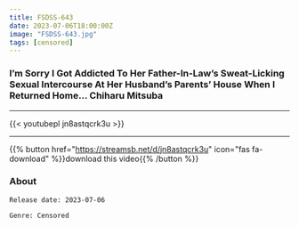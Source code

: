 ```yaml
---
title: FSDSS-643
date: 2023-07-06T18:00:00Z
image: "FSDSS-643.jpg"
tags: [censored]
---
```


### I’m Sorry I Got Addicted To Her Father-In-Law’s Sweat-Licking Sexual Intercourse At Her Husband’s Parents’ House When I Returned Home… Chiharu Mitsuba
___

{{< youtubepl jn8astqcrk3u >}}
___

{{% button href="https://streamsb.net/d/jn8astqcrk3u" icon="fas fa-download" %}}download this video{{% /button %}}
### About

`Release date: 2023-07-06`

`Genre:	Censored`
